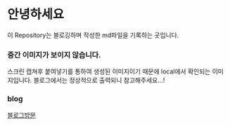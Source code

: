# 안녕하세요
이 Repository는 블로깅하며 작성한 md파일을 기록하는 곳입니다.

### 중간 이미지가 보이지 않습니다.
스크린 캡쳐후 붙여넣기를 통하여 생성된 이미지이기 때문에 local에서 확인되는 이미지입니다.
블로그에서는 정상적으로 출력되니 참고해주세요...!

### blog
[블로그방문][blog_link]










[blog_link]: pig-cola.tistory.com